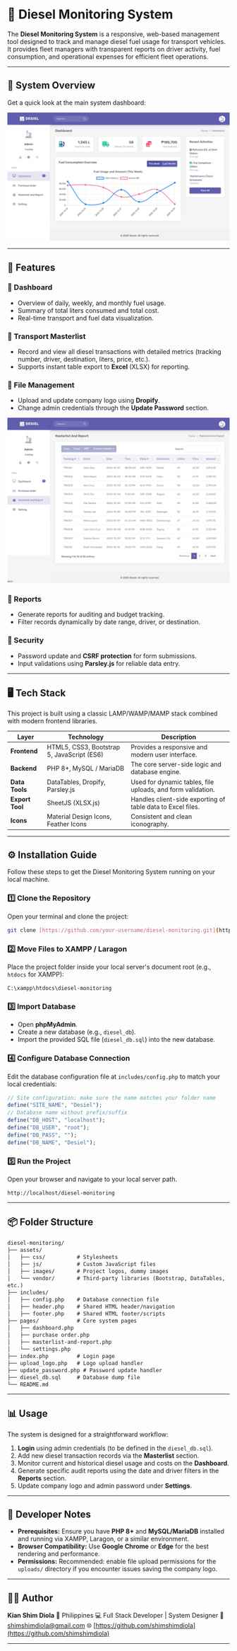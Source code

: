 # 🚛 Diesel Monitoring System

The **Diesel Monitoring System** is a responsive, web-based management tool designed to track and manage diesel fuel usage for transport vehicles. It provides fleet managers with transparent reports on driver activity, fuel consumption, and operational expenses for efficient fleet operations.

---

## 📸 System Overview

Get a quick look at the main system dashboard:

![Screenshot of the Diesel Monitoring System Dashboard](assets/images/screenshots/dashboard.png)

---

## 🧩 Features

### 🔹 Dashboard
- Overview of daily, weekly, and monthly fuel usage.
- Summary of total liters consumed and total cost.
- Real-time transport and fuel data visualization.

### 🔹 Transport Masterlist
- Record and view all diesel transactions with detailed metrics (tracking number, driver, destination, liters, price, etc.).
- Supports instant table export to **Excel** (XLSX) for reporting.

### 🔹 File Management
- Upload and update company logo using **Dropify**.
- Change admin credentials through the **Update Password** section.

![Screenshot of the Masterlist and Reporting view](assets/images/screenshots/masterlist.png)

### 🔹 Reports
- Generate reports for auditing and budget tracking.
- Filter records dynamically by date range, driver, or destination.

### 🔹 Security
- Password update and **CSRF protection** for form submissions.
- Input validations using **Parsley.js** for reliable data entry.

---

## 🖥️ Tech Stack

This project is built using a classic LAMP/WAMP/MAMP stack combined with modern frontend libraries.

| Layer | Technology | Description |
|-------|-------------|-------------|
| **Frontend** | HTML5, CSS3, Bootstrap 5, JavaScript (ES6) | Provides a responsive and modern user interface. |
| **Backend** | PHP 8+, MySQL / MariaDB | The core server-side logic and database engine. |
| **Data Tools** | DataTables, Dropify, Parsley.js | Used for dynamic tables, file uploads, and form validation. |
| **Export Tool** | SheetJS (XLSX.js) | Handles client-side exporting of table data to Excel files. |
| **Icons** | Material Design Icons, Feather Icons | Consistent and clean iconography. |

---

## ⚙️ Installation Guide

Follow these steps to get the Diesel Monitoring System running on your local machine.

### 1️⃣ Clone the Repository
Open your terminal and clone the project:
```bash
git clone [https://github.com/your-username/diesel-monitoring.git](https://github.com/your-username/diesel-monitoring.git)
````

### 2️⃣ Move Files to XAMPP / Laragon

Place the project folder inside your local server's document root (e.g., `htdocs` for XAMPP):

```
C:\xampp\htdocs\diesel-monitoring
```

### 3️⃣ Import Database

  * Open **phpMyAdmin**.
  * Create a new database (e.g., `diesel_db`).
  * Import the provided SQL file (`diesel_db.sql`) into the new database.

### 4️⃣ Configure Database Connection

Edit the database configuration file at `includes/config.php` to match your local credentials:

```php
// Site configuration: make sure the name matches your folder name
define("SITE_NAME", "Desiel");
// Database name without prefix/suffix
define("DB_HOST", "localhost");
define("DB_USER", "root");
define("DB_PASS", "");
define("DB_NAME", "Desiel");
```

### 5️⃣ Run the Project

Open your browser and navigate to your local server path.

```
http://localhost/diesel-monitoring
```

-----

## 📦 Folder Structure

```
diesel-monitoring/
├── assets/
│   ├── css/          # Stylesheets
│   ├── js/           # Custom JavaScript files
│   ├── images/       # Project logos, dummy images
│   └── vendor/       # Third-party libraries (Bootstrap, DataTables, etc.)
├── includes/
│   ├── config.php    # Database connection file
│   ├── header.php    # Shared HTML header/navigation
│   ├── footer.php    # Shared HTML footer/scripts
├── pages/            # Core system pages
│   ├── dashboard.php
│   ├── purchase order.php
│   ├── masterlist-and-report.php
│   └── settings.php
├── index.php         # Login page
├── upload_logo.php   # Logo upload handler
├── update_password.php # Password update handler
├── diesel_db.sql     # Database dump file
└── README.md
```

-----

## 📊 Usage

The system is designed for a straightforward workflow:

1.  **Login** using admin credentials (to be defined in the `diesel_db.sql`).
2.  Add new diesel transaction records via the **Masterlist** section.
3.  Monitor current and historical diesel usage and costs on the **Dashboard**.
4.  Generate specific audit reports using the date and driver filters in the **Reports** section.
5.  Update company logo and admin password under **Settings**.

-----

## 🧠 Developer Notes

  * **Prerequisites:** Ensure you have **PHP 8+** and **MySQL/MariaDB** installed and running via XAMPP, Laragon, or a similar environment.
  * **Browser Compatibility:** Use **Google Chrome** or **Edge** for the best rendering and performance.
  * **Permissions:** Recommended: enable file upload permissions for the `uploads/` directory if you encounter issues saving the company logo.

-----

## 👨‍💻 Author

**Kian Shim Diola**
📍 Philippines
💻 Full Stack Developer | System Designer
📧 [shimshimdiola@gmail.com](mailto:shimshimdiola@gmail.com)
🌐 [https://github.com/shimshimdiola](https://github.com/shimshimdiola)

-----
